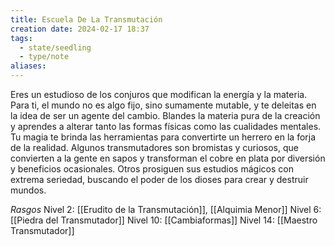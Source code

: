 ```yaml
---
title: Escuela De La Transmutación
creation date: 2024-02-17 18:37
tags:
  - state/seedling
  - type/note
aliases:
---
```

Eres un estudioso de los conjuros que modifican la energía y la materia. Para ti, el mundo no es algo fijo, sino sumamente mutable, y te deleitas en la idea de ser un agente del cambio.
Blandes la materia pura de la creación y aprendes a alterar tanto las formas físicas como las
cualidades mentales. Tu magia te brinda las herramientas para convertirte un herrero en la forja de
la realidad.
Algunos transmutadores son bromistas y curiosos, que convierten a la gente en sapos y transforman el cobre en plata por diversión y beneficios ocasionales. Otros prosiguen sus estudios mágicos con extrema seriedad, buscando el poder de los dioses para crear y destruir mundos.


*Rasgos*
Nivel 2: [[Erudito de la Transmutación]], [[Alquimia Menor]]
Nivel 6: [[Piedra del Transmutador]]
Nivel 10: [[Cambiaformas]]
Nivel 14: [[Maestro Transmutador]]